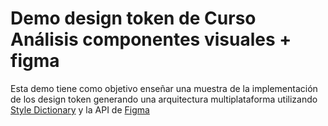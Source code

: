 # Demo design token de Curso Análisis componentes visuales + figma

Esta demo tiene como objetivo enseñar una muestra de la implementación de los design token generando una arquitectura multiplataforma utilizando [Style Dictionary](https://amzn.github.io/style-dictionary/#/) y la API de [Figma](https://www.figma.com/)






